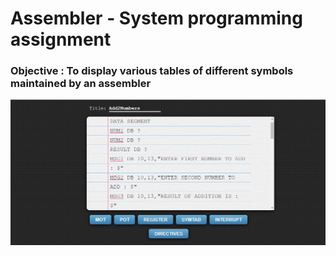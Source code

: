 # Assembler  - System programming assignment


### Objective : To display various tables of different symbols maintained by an assembler 

![Home Page](/home.png)
